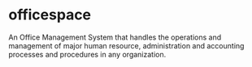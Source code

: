 # officespace
An Office Management System that handles the operations and management of major human resource, administration and accounting processes and procedures in any organization.
